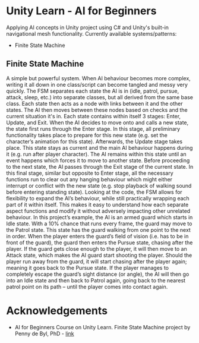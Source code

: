 # Unity Learn - AI for Beginners
Applying AI concepts in Unity project using C# and Unity's built-in navigational mesh functionality. Currently available systems/patterns:
* Finite State Machine

## Finite State Machine
A simple but powerful system. When AI behaviour becomes more complex, writing it all down in one class/script can become tangled and messy very quickly. The FSM separates each state the AI is in (idle, patrol, pursue, attack, sleep, etc.) into separate classes, but all derived from the same base class. Each state then acts as a node with links between it and the other states. The AI then moves between these nodes based on checks and the current situation it's in.
Each state contains within itself 3 stages: Enter, Update, and Exit. When the AI decides to move onto and calls a new state, the state first runs through the Enter stage. In this stage, all preliminary functionality takes place to prepare for this new state (e.g. set the character’s animation for this state). Afterwards, the Update stage takes place. This state stays as current and the main AI behaviour happens during it (e.g. run after player character). The AI remains within this state until an event happens which forces it to move to another state. Before proceeding to the next state, the AI passes through the Exit stage of the current state. In this final stage, similar but opposite to Enter stage, all the necessary functions run to clear out any hanging behaviour which might either interrupt or conflict with the new state (e.g. stop playback of walking sound before entering standing state). Looking at the code, the FSM allows for flexibility to expand the AI’s behaviour, while still practically wrapping each part of it within itself. This makes it easy to understand how each separate aspect functions and modify it without adversely impacting other unrelated behaviour.
In this project’s example, the AI is an armed guard which starts in Idle state. With a 10% chance that runs every frame, the guard may move to the Patrol state. This state has the guard walking from one point to the next in order. When the player enters the guard’s field of vision (i.e. has to be in front of the guard), the guard then enters the Pursue state, chasing after the player. If the guard gets close enough to the player, it will then move to an Attack state, which makes the AI guard start shooting the player. Should the player run away from the guard, it will start chasing after the player again; meaning it goes back to the Pursue state. If the player manages to completely escape the guard’s sight distance (or angle), the AI will then go into an Idle state and then back to Patrol again, going back to the nearest patrol point on its path – until the player comes into contact again.

# Acknowledgements
* AI for Beginners Course on Unity Learn. Finite State Machine project by Penny de Byl, PhD - [link](https://learn.unity.com/project/finite-state-machines-1?uv=2019.3&courseId=5dd851beedbc2a1bf7b72bed)
